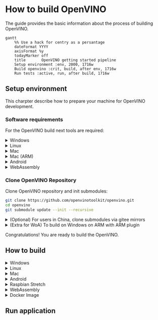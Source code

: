 # How to build OpenVINO

The guide provides the basic information about the process of building OpenVINO.

```mermaid
gantt 
    %% Use a hack for centry as a persantage
    dateFormat YYYY
    axisFormat %y
    todayMarker off
    title       OpenVINO getting started pipeline
    Setup environment :env, 2000, 1716w
    Build openvino :crit, build, after env, 1716w
    Run tests :active, run, after build, 1716w
```

## Setup environment

This charpter describe how to prepare your machine for OpenVINO development.

### Software requirements 

For the OpenVINO build next tools are required:
<details><summary>Windows</summary>
<p>
    
- [CMake] 3.13 or higher
- Microsoft Visual Studio 2019 or higher, version 16.3 or later
  > **NOTE**: Native Microsoft Visual Studio for WoA is available since 2022. 
- Python 3.7 or higher for OpenVINO Runtime Python API
  > **NOTE**: Python for ARM64 is available since [3.11](https://www.python.org/downloads/windows/) version. 
- [Git for Windows*]
- (Windows on ARM only) [LLVM for Windows on ARM (WoA)](https://github.com/llvm/llvm-project/releases/download/llvmorg-15.0.6/LLVM-15.0.6-woa64.exe)
  > **NOTE**: After installation, make sure `clang-cl` compiler is available from `PATH`. 
    
</p>
</details>
<details><summary>Linux</summary>
<p>

- [CMake] 3.13 or higher
- GCC 7.5 or higher to build OpenVINO Runtime
- Python 3.7 or higher for OpenVINO Runtime Python API
- (Optional) [Install Intel® Graphics Compute Runtime for OpenCL™ Driver package 19.41.14441] to enable inference on Intel integrated GPUs.
    
<p>
</details>
<details><summary>Mac</summary>
<p>

- [brew](https://brew.sh) package manager to install additional dependencies. Use [install brew](https://brew.sh) guide to achieve this.
- [CMake] 3.13 or higher
  ```sh
  % brew install cmake
  ```
- Clang compiler, git and other command line tools from Xcode 10.1 or higher:
  ```sh
  % xcode-select --install
  % brew install git-lfs
  ``` 
- Installation step for python and python libraries varies depending on the host architecture:
  - **x86_64** Python 3.7 or higher for the OpenVINO Runtime Python API, Development tools (Model Optimizer, POT and others):
  ```sh
  % # let's have a look what python versions are available in brew
  % brew search python
  % # select preferred version of python based on available ones, e.g. 3.11
  % brew install python@3.11
  ```
  - **arm64** Select universal2 installer from [Python releases](https://www.python.org/downloads/macos/) download page and install `python-3.X.Y-macos11.pkg` image. This allows to have universal python libraries, build x86_64 OpenVINO Python API and Development tools.

- Additional `pip` dependencies to build OpenVINO Runtime Python API, Development tools (Model Optimizer, POT and others):
  ```sh
  % # update pip and setuptools to newer versions
  % python3 -m pip install -U pip setuptools
  % python3 -m pip install cython
  ```
  Additional install requirements (after OpenVINO repo clone) in order to build OpenVINO Python API and Development tools as wheel packages:
  ```sh
  % python3 -m pip install -r <openvino source tree>/src/bindings/python/wheel/requirements-dev.txt
  ```
- (Optional; native compilation only) Latest version of TBB library. By default, OpenVINO downloads prebuilt version of TBB 2020.4 library, if you want to use latest (add `-DENABLE_SYSTEM_TBB=ON` additionally to cmake configuration step):
  ```sh
  % brew install tbb
  ```
    
</p>
</details>
<details><summary>Mac (ARM)</summary>
<p>

- [brew](https://brew.sh) package manager to install additional dependencies. Use [install brew](https://brew.sh) guide to achieve this.

- Installation step for python and python libraries varies depending on the host architecture:
  - **arm64** Python 3.7 or higher for the OpenVINO Runtime Python API, Development tools (Model Optimizer, POT and others):
  ```sh
  % # let's have a look what python versions are available in brew
  % brew search python
  % # select preferred version of python based on available ones, e.g. 3.11
  % brew install python@3.11
  ```
  - **x86_64** Select universal2 installer from [Python releases] download page and install `python-3.X.Y-macos11.pkg` image. This allows to have universal python libraries, build x86_64 OpenVINO Python API and Development tools.

- [CMake] 3.13 or higher:
  ```sh
  % brew install cmake
  ```
- Clang compiler, git and other command line tools from Xcode 10.1 or higher:
  ```sh
  % xcode-select --install
  % brew install git-lfs
  ```
- (arm64 only) `scons` to build ARM compute library:
  ```sh
  % python3 -m pip install scons
  ```
- (arm64 only) TBB library for threading:
  ```sh
  % brew install tbb
  ```
- Additional `pip` dependencies to build OpenVINO Runtime Python API, Development tools (Model Optimizer, POT and others):
  ```sh
  % # update pip and setuptools to newer versions
  % python3 -m pip install -U pip setuptools
  % python3 -m pip install cython
  ```
  Additional install requirements (after OpenVINO repo clone) in order to build OpenVINO Python API and Development tools as wheel packages:
  ```sh
  % python3 -m pip install -r <openvino source tree>/src/bindings/python/wheel/requirements-dev.txt
  ```
    
</p>
</details>
<details><summary>Android</summary>
<p>

- [CMake] 3.13 or higher
- Android NDK (this guide has been validated with r20 release)

</p>
</details>
<details><summary>WebAssembly</summary>
<p>

- [Docker Engine](https://docs.docker.com/engine/install/)

</p>
</details>

### Clone OpenVINO Repository

Clone OpenVINO repository and init submodules:
```sh
git clone https://github.com/openvinotoolkit/openvino.git
cd openvino
git submodule update --init --recursive
```


<details><summary>(Optional) For users in China, clone submodules via gitee mirrors</summary>
<p>

```sh
chmod +x scripts/submodule_update_with_gitee.sh
./scripts/submodule_update_with_gitee.sh
```

<p>
</details>
<details><summary>(Extra for WoA) To build on Windows on ARM with ARM plugin</summary>
<p>

    ```sh
    git clone https://github.com/openvinotoolkit/openvino_contrib.git
    cd openvino_contrib
    git submodule update --init --recursive
    ```

<p>
</details>

Congratulations! You are ready to build the OpenVINO.

## How to build

<details><summary>Windows</summary>
<p>

OpenVINO can be compiled for different architectures on Windows: X64 or ARM64. In order to build for ARM64 architecture, the machine with Windows on ARM is required as only native compilation is supported (see [similar documents](https://www.linaro.org/blog/how-to-set-up-windows-on-arm-for-llvm-development/#:~:text=Install%20the%20Latest%20LLVM%20for,PATH%20yourself%2C%20as%20described%20above.) for details).

Supported configurations:
- Windows 10 x86 64-bit or higher with Visual Studio 2019 or higher build for X64 architecture.
- Windows on ARM (shortly WoA) to build for ARM64 architecture. OpenVINO was validated on [Windows DevKit 2023](https://developer.qualcomm.com/hardware/windows-on-snapdragon/windows-dev-kit-2023)

> **NOTE**: By default, the build enables the OpenVINO Runtime GPU plugin to infer models on your Intel® Processor Graphics. This requires you to download and install the Intel® Graphics Driver for Windows (26.20) [driver package](https://www.intel.com/content/www/us/en/download/19344/intel-graphics-windows-dch-drivers.html) before running the build. If you don't want to use the GPU plugin, use the `-DENABLE_INTEL_GPU=OFF` CMake build option and skip the installation of the Intel® Graphics Driver.

1. Create build directory:
    ```sh
    mkdir build && cd build
    ```
2. In the `build` directory, run `cmake` to fetch project dependencies and generate a Visual Studio solution.

   On Windows x86 64-bits:
    ```sh
    cmake -G "Visual Studio 16 2019" -DCMAKE_BUILD_TYPE=Release <openvino>
    ```

   On Windows on ARM for ARM64 architecture:
    ```sh
    cmake -G "Visual Studio 16 2019" -DOPENVINO_EXTRA_MODULES=<openvino_contrib>/modules/arm_plugin -DCMAKE_BUILD_TYPE=Release <openvino>
    ```

3. Build generated solution in Visual Studio or run `cmake --build . --config Release --verbose -j8` to build from the command line. Be aware that this process may take some time.

4. Before running the samples, add paths to the Threading Building Blocks (TBB) binaries used for the build to the `%PATH%` environment variable. By default, TBB binaries are downloaded by the CMake-based script to the `<openvino>/temp/tbb/bin` folder.

### Additional Build Options

- Internal JIT GEMM implementation is used by default.

- Threading Building Blocks (TBB) is used by default. To build Inference Engine with OpenMP threading, set the `-DTHREADING=OMP` option.

- Required versions of TBB and OpenCV packages are downloaded automatically by the CMake-based script. If you want to use the automatically-downloaded packages but you have already installed TBB or OpenCV packages configured in your environment, you may need to clean the `TBBROOT` and `OpenCV_DIR` environment variables before running the `cmake` command; otherwise they won'tnbe downloaded and the build may fail if incompatible versions were installed.

- If the CMake-based build script can not find and download the OpenCV package that is supported on your platform, or if you want to use a custom build of the OpenCV library, refer to the [Use Custom OpenCV Builds](./cmake_options_for_custom_comiplation.md#Building-with-custom-OpenCV) section for details.

- To switch off/on the CPU and GPU plugins, use the `cmake` options `-DENABLE_INTEL_CPU=ON/OFF` and `-DENABLE_INTEL_GPU=ON/OFF` respectively.

- To build the OpenVINO Runtime Python API:
  1. First, install all additional packages (e.g., cython and opencv) listed in the file:
      ```sh
      pip install -r <openvino>\src\bindings\python\src\compatibility\openvino\requirements-dev.txt
      ```
  2. Second, enable the `-DENABLE_PYTHON=ON` in the CMake (Step #4) option above. To specify an exact Python version, use the following options:
     ```sh
     -DPYTHON_EXECUTABLE="C:\Program Files\Python11\python.exe" ^
     -DPYTHON_LIBRARY="C:\Program Files\Python11\libs\python11.lib" ^
     -DPYTHON_INCLUDE_DIR="C:\Program Files\Python11\include"
     ```
  3. To build a wheel package (.whl), enable the `-DENABLE_WHEEL=ON` option in the CMake step above (Step 4):
  4. After the build process finishes, export the newly built Python libraries to the user environment variables:
     ```
     set PYTHONPATH=<openvino_repo>/bin/<arch>/Release/python_api/python3.11;%PYTHONPATH%
     set OPENVINO_LIB_PATH=<openvino_repo>/bin/<arch>/Release;%OPENVINO_LIB_PATH%
     ```
     or install the wheel with pip:
     ```
     pip install build/wheel/openvino-2023.0.0-9612-cp11-cp11-win_arm64.whl
     ```

- OpenVINO runtime compilation options:
  `-DENABLE_OV_ONNX_FRONTEND=ON` enables the building of the ONNX importer.

### Building OpenVINO with Ninja* Build System

```sh
call "C:\Program Files (x86)\Microsoft Visual Studio\2019\Professional\VC\Auxiliary\Build\vcvars64.bat"
cmake -G Ninja -Wno-dev -DCMAKE_BUILD_TYPE=Release ..
cmake --build . --config Release
```

<p>
</details>

<details><summary>Linux</summary>
<p>

The software was validated on:
- Ubuntu 18.04 (64-bit) with default GCC 7.5.0
- Ubuntu 20.04 (64-bit) with default GCC 9.3.0
- Red Hat Enterprise Linux 8.2 (64-bit) with default GCC 8.5.0

> **NOTE**: To build on CentOS 7 (64-bit), refer to [Building OpenVINO on CentOS 7 Guide](https://github.com/openvinotoolkit/openvino/wiki/Building-OpenVINO-on-CentOS-7-Guide)

1. Install build dependencies using the `install_build_dependencies.sh` script in the
   project root folder.
   ```sh
   chmod +x install_build_dependencies.sh
   ```
   ```sh
   sudo ./install_build_dependencies.sh
   ```
   > **NOTE**: By default, the build enables the OpenVINO Runtime GPU plugin to infer models on your Intel® Processor Graphics. This requires you to [Install Intel® Graphics Compute Runtime for OpenCL™ Driver package 19.41.14441] before running the build. If you don't want to use the GPU plugin, use the `-DENABLE_INTEL_GPU=OFF` CMake build option and skip the installation of the Intel® Graphics Compute Runtime for OpenCL™ Driver.

2. Create a build folder:
```sh
  mkdir build && cd build
```
3. OpenVINO Runtime uses a CMake-based build system. In the created `build` directory, run `cmake` to fetch project dependencies and create Unix makefiles, then run `make` to build the project:
```sh
  cmake -DCMAKE_BUILD_TYPE=Release ..
  make --jobs=$(nproc --all)
```
The process may take some time to finish.

### Additional Build Options

You can use the following additional build options:

- For IA32 operation systems, use [ia32.linux.toolchain.cmake](https://github.com/openvinotoolkit/openvino/blob/master/cmake/toolchains/ia32.linux.toolchain.cmake) CMake toolchain file:

   ```sh
   cmake -DCMAKE_TOOLCHAIN_FILE=<openvino_repo>/cmake/toolchains/ia32.linux.toolchain.cmake ..
   ```

- To build the OpenVINO Runtime Python API:
  1. Install all additional packages (e.g., cython and opencv) listed in the
     `/src/bindings/python/src/compatibility/openvino/requirements-dev.txt` file:
     ```sh
     pip install -r requirements-dev.txt
     ```
  2. Enable the `-DENABLE_PYTHON=ON` option in the CMake step above (Step 4). To specify an exact Python version, use the following
     options:
     ```
     -DPYTHON_EXECUTABLE=`which python3.7` \
     -DPYTHON_LIBRARY=/usr/lib/x86_64-linux-gnu/libpython3.7m.so \
     -DPYTHON_INCLUDE_DIR=/usr/include/python3.7
     ```
  3. To build a wheel package (.whl), enable the `-DENABLE_WHEEL=ON` option in the CMake step above (Step 4):
  4. After the build process finishes, export the newly built Python libraries to the user environment variables: 
     ```
     export PYTHONPATH=PYTHONPATH:<openvino_repo>/bin/intel64/Release/python_api/python3.7
     export LD_LIBRARY_PATH=LD_LIBRARY_PATH:<openvino_repo>/bin/intel64/Release
     ```
     or install the wheel with pip:
     ```
     pip install <openvino_repo>/build/wheel/openvino-2022.2.0-000-cp37-cp37-manylinux_2_35_x86_64.whl
     ```


<p>
</details>

<details><summary>Mac</summary>
<p>

This guide shows how to build OpenVINO Runtime for later inference on Apple with:

<details><summary>Intel CPU</summary>
<p>

This can be done using two ways:
- Compile on Intel CPU host using native compilation. Note, that [Build steps](#build-steps) show this scenario.
- Cross-compile on OSX Apple Silicon.

The software was validated on:
- macOS 10.x, 11.x, 12.x x86 64-bit
- macOS 11.x, 12.x, arm64 (cross-compilation)

1. Create a build folder:
```sh
%  mkdir build && cd build
```
2. (CMake configure) OpenVINO project uses a CMake-based build system. In the created `build` directory, run `cmake` to fetch project dependencies and create build rules:
```sh
% cmake -DCMAKE_BUILD_TYPE=Release ..
```
> **NOTE**: By default OpenVINO CMake scripts try to introspect the system and enable all possible functionality based on that. You can look at the CMake output and see warnings, which show that some functionality is turned off and the corresponding reason, guiding what to do to install additionally to enable unavailable functionality. Additionally, you can change CMake options to enable / disable some functionality, add / remove compilation flags, provide custom version of dependencies like TBB, PugiXML, OpenCV, Protobuf. For more information, see [CMake Options for Custom Compilation](./cmake_options_for_custom_comiplation.md).
3. (CMake build) Build OpenVINO project:
```sh
% cmake --build . --config Release --parallel $(sysctl -n hw.ncpu)
```
All built binaries are located in `<openvino_source_dir>/bin/intel64/Release/` and wheel packages are located in `<openvino_build_dir>/wheels`.

4. (Optional install) Once you have built OpenVINO, you can install artifacts to a preferred location:
```sh
% cmake -DCMAKE_INSTALL_PREFIX=<installation location> -P cmake_install.cmake
```

### Cross-compilation 

Since OSX version 11.x and Xcode version 12.2, the Apple development tools allows to compile arm64 code on x86 hosts and vice-versa. Based on this, OpenVINO can be compiled even on Apple Silicon machines, then such artifacts can be run on both Intel CPU hosts and Apple Silicon hosts (using [Rosetta]). To do this, add `-DCMAKE_OSX_ARCHITECTURES=x86_64 -DENABLE_INTEL_MYRIAD=OFF` in the cmake configuration step when compiling OpenVINO following the steps above. **Don't enable any system library usage explicitly** via CMake options, because they have `arm64` architecture, e.g.:
```sh
% file /opt/homebrew/Cellar/tbb/2021.5.0_2/lib/libtbb.12.5.dylib
/opt/homebrew/Cellar/tbb/2021.5.0_2/lib/libtbb.12.5.dylib: Mach-O 64-bit dynamically linked shared library arm64
```

If you will see the errors like the one below:
```sh
ld: warning: ignoring file /opt/homebrew/lib/libopencv_imgproc.4.6.0.dylib, building for macOS-x86_64 but attempting to link with file built for macOS-arm64
Undefined symbols for architecture x86_64:
  "cv::Mat::Mat(cv::Size_<int>, int, void*, unsigned long)", referenced from:
      _image_resize in opencv_c_wrapper.cpp.o
      _image_save in opencv_c_wrapper.cpp.o
....
ld: symbol(s) not found for architecture x86_64
clang: error: linker command failed with exit code 1 (use -v to see invocation)
```
Disable its usage in cmake or completely remove such library from the system (e.g. `brew uninstall opencv`), because it's pure arm64 and cannot be used to compile x86_64 binaries.

> **NOTE**: By using such way, the OpenVINO Intel CPU plugin can be cross-compiled, because MYRIAD plugin cannot be linked against `arm64` version of `libusb`

Or you have to explicitly find / compile x86_64 (or even `universal2`) dependencies by yourself and pass it to OpenVINO cmake scripts. E.g. compile oneTBB using additional option `-DCMAKE_OSX_ARCHITECTURES="x86_64;arm64"`, install and then set `export TBBROOT=<universal oneTBB install root>` which will be used by OpenVINO.
    
<p>
</details>

<details><summary>ARM</summary>
<p>

There are two options how to use OpenVINO on Apple Silicon:
- (Native) Compile OpenVINO for arm64 architecture with extra module [OpenVINO ARM plugin](https://github.com/openvinotoolkit/openvino_contrib/tree/master/modules/arm_plugin) location in [OpenVINO Contrib](https://github.com/openvinotoolkit/openvino_contrib). Note, build steps will cover this as a default scenario.
- (Rosetta) Compile Intel CPU plugin `x86_64` architecture and run under [Rosetta].

The software was validated on:
- macOS 11.x, 12.x, arm64

1. (Get sources) Clone submodules:
```sh
% git clone https://github.com/openvinotoolkit/openvino.git
% git clone https://github.com/openvinotoolkit/openvino_contrib.git
% cd openvino_contrib
% git submodule update --init
% cd ../openvino
% git submodule update --init
```
2. Create a build folder:
```sh
%  mkdir build && cd build
```
3. (CMake configure) OpenVINO project uses a CMake-based build system. In the created `build` directory, run `cmake` to fetch project dependencies and create build rules:
```sh
% cmake -DCMAKE_BUILD_TYPE=Release -DOPENVINO_EXTRA_MODULES=../openvino_contrib/modules/arm_plugin ..
```
> **NOTE**: By default OpenVINO CMake scripts try to introspect the system and enable all possible functionality based on that. You can look at the CMake output and see warnings, which show that some functionality is turned off and the corresponding reason, guiding what to do to install additionally to enable unavailable functionality. Additionally, you can change CMake options to enable / disable some functionality, add / remove compilation flags, provide custom version of dependencies like TBB, PugiXML, OpenCV, Protobuf. For more information, see [CMake Options for Custom Compilation](./cmake_options_for_custom_comiplation.md).
4. (CMake build) Build OpenVINO project:
```sh
% cmake --build . --config Release --parallel $(sysctl -n hw.ncpu)
```
All built binaries are located in `<openvino_source_dir>/bin/<arm64 | intel64>/Release/` and wheel packages are located in `<openvino_build_dir>/wheels`. 

5. (Optional install) Once you have built OpenVINO, you can install artifacts to a preferred location:
```sh
% cmake -DCMAKE_INSTALL_PREFIX=<installation location> -P cmake_install.cmake
```

### Building x86_64 binaries

Since OSX version 11.x and Xcode version 12.2, the Apple development tools allow to compile arm64 code on x86 hosts and vice-versa. Based on this, OpenVINO can be compiled as x86_64 binary, then run on Apple Silicon hosts using [Rosetta]. To do this, you must first install Rosetta:

```sh
% softwareupdate --install-rosetta
```

Then try to compile OpenVINO using the steps above, but adding `-DCMAKE_OSX_ARCHITECTURES=x86_64` on cmake configure stage. But, **don't enable any system library usage explicitly** via CMake options, because they have `arm64` architecture, e.g.:
```sh
% file /opt/homebrew/Cellar/tbb/2021.5.0_2/lib/libtbb.12.5.dylib
/opt/homebrew/Cellar/tbb/2021.5.0_2/lib/libtbb.12.5.dylib: Mach-O 64-bit dynamically linked shared library arm64
```

The same goes for other external dependencies like `libusb`. If you want to enable extra functionality like enable MYRIAD plugin build, you need to provide either x86_64 or universal2 `libusb` library. All other steps are the same as for usual compilation: build, install.

> **NOTE**: When building with `universal2` python libraries, wheel package is created with the `openvino-2022.3.0-000-cp39-cp39-macosx_12_0_universal2.whl` name and have a proper `universal2` tags, so they can *potentially* be used on both Apple Silicon and Intel CPU.


<p>
</details>


<p>
</details>

<details><summary>Android</summary>
<p>

1. Download and unpack [Android NDK](https://developer.android.com/ndk/downloads). Let's assume that `~/Downloads` is used as a working folder.
  ```sh
  cd ~/Downloads
  wget https://dl.google.com/android/repository/android-ndk-r20-linux-x86_64.zip

  unzip android-ndk-r20-linux-x86_64.zip
  mv android-ndk-r20 android-ndk
  ```

2. Clone submodules
  ```sh
  cd openvino
  git submodule update --init --recursive
  ```

3. Create a build folder:
  ```sh
    mkdir build
  ```

4. Change working directory to `build` and run `cmake` to create makefiles. Then run `make`.
  ```sh
  cd build

  cmake .. \
    -DCMAKE_TOOLCHAIN_FILE=~/Downloads/android-ndk/build/cmake/android.toolchain.cmake \
    -DANDROID_ABI=x86_64 \
    -DANDROID_PLATFORM=21 \
    -DANDROID_STL=c++_shared \
    -DENABLE_OPENCV=OFF

  make --jobs=$(nproc --all)
  ```

  * `ANDROID_ABI` specifies target architecture:
    * `x86_64` for x64 build
    * `armeabi-v7a with NEON` for ARM with NEON support
    * `arm64-v8a` for ARM 64 bits
  * `ANDROID_PLATFORM` - Android API version
  * `ANDROID_STL` specifies that shared C++ runtime is used. Copy `~/Downloads/android-ndk/sources/cxx-stl/llvm-libc++/libs/x86_64/libc++_shared.so` from Android NDK along with built binaries

5. To reduce the binaries size, use `strip` tool from NDK:

```bash
~/Downloads/android-ndk/toolchains/llvm/prebuilt/linux-x86_64/x86_64-linux-android/bin/strip openvino/bin/intel64/Release/lib/*.so
```

<p>
</details>

<details><summary>Raspbian Stretch</summary>
<p>

### Hardware Requirements
* Raspberry Pi 2 or 3 with Raspbian Stretch OS (32 or 64-bit).

  > **NOTE**: Despite the Raspberry Pi CPU is ARMv8, 32-bit OS detects ARMv7 CPU instruction set. The default `gcc` compiler applies ARMv6 architecture flag for compatibility with lower versions of boards. For more information, run the `gcc -Q --help=target` command and refer to the description of the `-march=` option.

You can compile the OpenVINO Runtime for Raspberry Pi in one of the two ways:
* [Native Compilation](#native-compilation), which is the simplest way, but time-consuming
* [Cross Compilation Using Docker](#cross-compilation-using-docker), which is the recommended way

### Native Compilation
Native compilation of the OpenVINO Runtime is the most straightforward solution. However, it might take at least one hour to complete on Raspberry Pi 3.

1. Install dependencies:
  ```bash
  sudo apt-get update
  sudo apt-get install -y git cmake scons build-essential
  ```
2. Clone the repositories:
```
git clone --recurse-submodules --single-branch --branch=master https://github.com/openvinotoolkit/openvino.git 
git clone --recurse-submodules --single-branch --branch=master https://github.com/openvinotoolkit/openvino_contrib.git 
```
3. Go to the cloned `openvino` repository:

  ```bash
  cd openvino/
  ```
4. Create a build folder:

  ```bash
  mkdir build && cd build/
  ```
5. Build the OpenVINO Runtime:
* for MYRIAD support only:
  ```bash
  cmake -DCMAKE_BUILD_TYPE=Release \
        -DOPENVINO_EXTRA_MODULES=<OPENVINO_CONTRIB_PATH>/openvino_contrib/modules/arm_plugin \
        -DARM_COMPUTE_SCONS_JOBS=$(nproc --all) \
  .. && cmake --build . --parallel 
  ```

### Cross Compilation Using Docker*

To cross-compile ARM CPU plugins using pre-configured `Dockerfile` you can use the following instruction: [Build OpenCV, OpenVINO™ and the plugin using pre-configured Dockerfile](https://github.com/openvinotoolkit/openvino_contrib/wiki/How-to-build-ARM-CPU-plugin#approach-1-build-opencv-openvino-and-the-plugin-using-pre-configured-dockerfile-cross-compiling-the-preferred-way).

### Additional Build Options

- To build Python API, install `libpython3-dev:armhf` and `python3-pip`
  packages using `apt-get`; then install `numpy` and `cython` python modules
  via `pip3`, adding the following options:
   ```sh
   -DENABLE_PYTHON=ON \
   -DPYTHON_EXECUTABLE=/usr/bin/python3.7 \
   -DPYTHON_LIBRARY=/usr/lib/arm-linux-gnueabihf/libpython3.7m.so \
   -DPYTHON_INCLUDE_DIR=/usr/include/python3.7
   ```

</p>
</details>

<details><summary>WebAssembly</summary>
<p>

1. (Get sources) Clone submodules:
```sh
$ git clone https://github.com/openvinotoolkit/openvino.git
$ cd openvino
$ git submodule update --init
```
2. Run docker image and mount a volume with OpenVINO source code:
```sh
$ docker pull emscripten/emsdk
$ docker run -it --rm -v `pwd`:/openvino emscripten/emsdk
```
3. (CMake configure) Run cmake configure step using helper emscripten command:
```sh
$ mkdir build && cd build
$ emcmake cmake -DCMAKE_BUILD_TYPE=Release /openvino
```
4. (CMake build) Build OpenVINO project:
```sh
$ emmake make -j$(nproc)
```
`openvino.wasm` and `openvino.js` files are located in:
- `<openvino_source_dir>/bin/ia32/Release/` on host machine file system.
- `/openvino/bin/ia32/Release` in docker environment.
These files can be used in browser applications. 

</p>
</details>

<details><summary>Docker Image</summary>
<p>

For details on how to build Intel® Distribution of OpenVINO™ toolkit in a Docker image, follow this [guide](https://github.com/openvinotoolkit/docker_ci/tree/master/dockerfiles/ubuntu18/build_custom).

</p>
</details>

## Run application

[CMake]:https://cmake.org/download/
[Install Intel® Graphics Compute Runtime for OpenCL™ Driver package 19.41.14441]:https://github.com/intel/compute-runtime/releases/tag/19.41.14441
[Rosetta]:https://support.apple.com/en-us/HT211861
